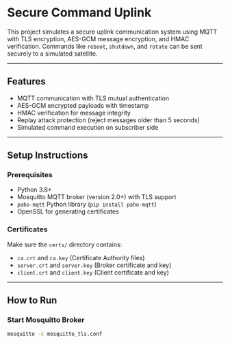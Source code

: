 # Secure Command Uplink

This project simulates a secure uplink communication system using MQTT with TLS encryption, AES-GCM message encryption, and HMAC verification. Commands like `reboot`, `shutdown`, and `rotate` can be sent securely to a simulated satellite.

---

## Features

- MQTT communication with TLS mutual authentication  
- AES-GCM encrypted payloads with timestamp  
- HMAC verification for message integrity  
- Replay attack protection (reject messages older than 5 seconds)  
- Simulated command execution on subscriber side

---

## Setup Instructions

### Prerequisites

- Python 3.8+  
- Mosquitto MQTT broker (version 2.0+) with TLS support  
- `paho-mqtt` Python library (`pip install paho-mqtt`)  
- OpenSSL for generating certificates

### Certificates

Make sure the `certs/` directory contains:

- `ca.crt` and `ca.key` (Certificate Authority files)  
- `server.crt` and `server.key` (Broker certificate and key)  
- `client.crt` and `client.key` (Client certificate and key)

---

## How to Run

### Start Mosquitto Broker

```bash
mosquitto -c mosquitto_tls.conf

